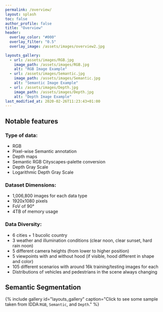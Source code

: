 ```yaml
---
permalink: /overview/
layout: splash
toc: false
author_profile: false
title: "Overview"
header:
  overlay_color: "#000"
  overlay_filter: "0.5"
  overlay_image: /assets/images/overview2.jpg

layouts_gallery:
  - url: /assets/images/RGB.jpg
    image_path: /assets/images/RGB.jpg
    alt: "RGB Image Example"
  - url: /assets/images/Semantic.jpg
    image_path: /assets/images/Semantic.jpg
    alt: "Semantic Image Example"
  - url: /assets/images/Depth.jpg
    image_path: /assets/images/Depth.jpg
    alt: "Depth Image Example"
last_modified_at: 2020-02-26T11:23:43+01:00
---
```



## Notable features
### Type of data: 
- RGB
- Pixel-wise Semantic annotation
- Depth maps
- Semantic RGB Cityscapes-palette conversion
- Depth Gray Scale
- Logarithmic Depth Gray Scale

### Dataset Dimensions: 
- 1,006,800 images for each data type
- 1920x1080 pixels
- FoV of 90°
- 4TB of memory usage

### Data Diversity: 
- 6 cities + 1 bucolic country 
- 3 weather and illumination conditions (clear noon, clear sunset, hard rain noon) 
- 5 different camera heights (from lower to higher position)
- 5 viewpoints with and without hood (if visible, hood different in shape and color)
- 105 different scenarios with around 16k training/testing images for each
- Distributions of vehicles and pedestrians in the scene always changing


## Semantic Segmentation






{% include gallery id="layouts_gallery" caption="Click to see some sample taken from IDDA:`RGB`, `Semantic`, and `Depth`." %}


